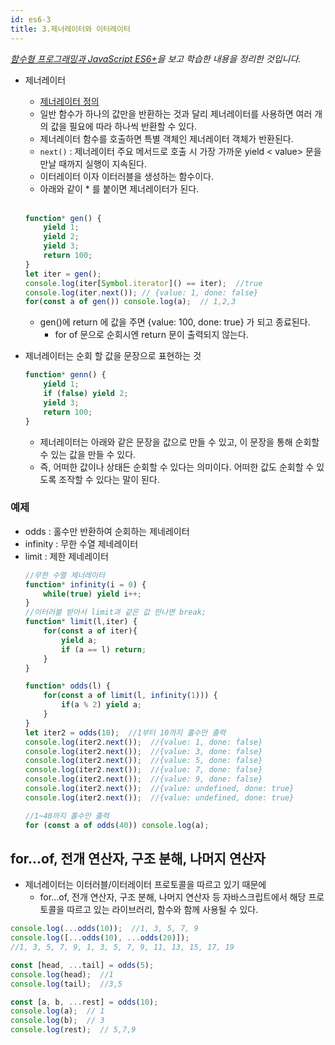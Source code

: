 ```yaml
---
id: es6-3
title: 3.제너레이터와 이터레이터
---
```

_[함수형 프로그래밍과 JavaScript ES6+](https://www.inflearn.com/course/functional-es6/dashboard)을 보고 학습한 내용을 정리한 것입니다._

- 제너레이터
    - [제너레이터 정의](https://ko.javascript.info/generators)
    - 일반 함수가 하나의 값만을 반환하는 것과 달리 제너레이터를 사용하면 여러 개의 값을 필요에 따라 하나씩 반환할 수 있다.
    - 제너레이터 함수를 호출하면 특별 객체인 제너레이터 객체가 반환된다.
    - `next()` : 제너레이터 주요 메서드로 호출 시 가장 가까운 yield < value> 문을 만날 때까지 실행이 지속된다.
    - 이터레이터 이자 이터러블을 생성하는 함수이다.
    - 아래와 같이 * 를 붙이면 제너레이터가 된다.<br/><br/>
    ```js
    function* gen() {
        yield 1;
        yield 2;
        yield 3;
        return 100;
    }
    let iter = gen();
    console.log(iter[Symbol.iterator]() == iter);  //true
    console.log(iter.next()); // {value: 1, done: false}
    for(const a of gen()) console.log(a);  // 1,2,3
    ```
    - gen()에 return 에 값을 주면 {value: 100, done: true} 가 되고 종료된다. 
        - for of 문으로 순회시엔 return 문이 출력되지 않는다.

- 제너레이터는 순회 할 값을 문장으로 표현하는 것
    ```js
    function* genn() {
        yield 1;
        if (false) yield 2;
        yield 3;
        return 100;
    }
    ```
    - 제너레이터는 아래와 같은 문장을 값으로 만들 수 있고, 이 문장을 통해 순회할 수 있는 값을 만들 수 있다.
    - 즉, 어떠한 값이나 상태든 순회할 수 있다는 의미이다. 어떠한 값도 순회할 수 있도록 조작할 수 있다는 말이 된다.


### 예제
- odds : 홀수만 반환하여 순회하는 제네레이터
- infinity : 무한 수열 제네레이터
- limit : 제한 제네레이터
    ```js
    //무한 수열 제너레이터
    function* infinity(i = 0) {
        while(true) yield i++;
    }
    //이터러블 받아서 limit과 같은 값 만나면 break;
    function* limit(l,iter) {
        for(const a of iter){
            yield a;
            if (a == l) return;
        }
    }

    function* odds(l) {
        for(const a of limit(l, infinity(1))) {
            if(a % 2) yield a;
        }
    }
    let iter2 = odds(10);  //1부터 10까지 홀수만 출력
    console.log(iter2.next());  //{value: 1, done: false}
    console.log(iter2.next());  //{value: 3, done: false}
    console.log(iter2.next());  //{value: 5, done: false}
    console.log(iter2.next());  //{value: 7, done: false}
    console.log(iter2.next());  //{value: 9, done: false}
    console.log(iter2.next());  //{value: undefined, done: true}
    console.log(iter2.next());  //{value: undefined, done: true}

    //1~40까지 홀수만 출력
    for (const a of odds(40)) console.log(a);
    ```

## for...of, 전개 연산자, 구조 분해, 나머지 연산자
- 제너레이터는 이터러블/이터레이터 프로토콜을 따르고 있기 때문에 
    - for...of, 전개 연산자, 구조 분해, 나머지 연산자 등 자바스크립트에서 해당 프로토콜을 따르고 있는 라이브러리, 함수와 함께 사용될 수 있다.
```js
console.log(...odds(10));  //1, 3, 5, 7, 9
console.log([...odds(10), ...odds(20)]);
//1, 3, 5, 7, 9, 1, 3, 5, 7, 9, 11, 13, 15, 17, 19

const [head, ...tail] = odds(5);
console.log(head);  //1
console.log(tail);  //3,5

const [a, b, ...rest] = odds(10);
console.log(a);  // 1
console.log(b);  // 3
console.log(rest);  // 5,7,9
```